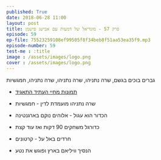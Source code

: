 ```yaml
---
published: True
date: 2018-06-28 11:00
layout: post
title: פרק 57 - מונדיאל של דמעות עם אבישג פישמן
episode: 59
ep-file: 75523259108ef99505f8f34beb8f51aa53ea35f9.mp3
episode-number: 59
test-me : :title
image : /assets/images/logo.png
cover : /assets/images/logo.png
---
```

גברים בוכים בגשם, שרה נתניהו, שרה נתניהו, שרה נתניהו, חמגשיות

* [תמונות מחיי העתיד התאגיד](https://www.facebook.com/taagidcolshehu/)
* שרה נתניהו מועמדת לדין - חמגשיות

* הכדור הוא עגול - אלוהים נוקם בארגנטינה

* כדורגל משחקים 90 דקות ואז עוד קצת

* חרדים באל על - קרטונים

* הנסיך וויליאם בארץ ופוגש את נטע
